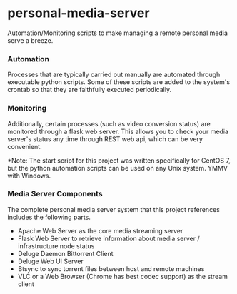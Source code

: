# personal-media-server
Automation/Monitoring scripts to make managing a remote personal media serve a breeze.

### Automation
Processes that are typically carried out manually are automated through executable python scripts.
Some of these scripts are added to the system's crontab so that they are faithfully executed periodically.

### Monitoring
Additionally, certain processes (such as video conversion status) are monitored through a flask web server. This allows you to check your media server's status any time through REST web api, which can be very convenient.

*Note: The start script for this project was written specifically for CentOS 7, but the python automation scripts can be used on any Unix system. YMMV with Windows.

### Media Server Components
The complete personal media server system that this project references includes the following parts.
* Apache Web Server as the core media streaming server
* Flask Web Server to retrieve information about media server / infrastructure node status
* Deluge Daemon Bittorrent Client
* Deluge Web UI Server
* Btsync to sync torrent files between host and remote machines
* VLC or a Web Browser (Chrome has best codec support) as the stream client
